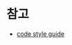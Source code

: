 참고
====
- [code style guide](https://github.com/ryusehui/references/blob/main/code-style-guide/android-code-style-guide.md)
